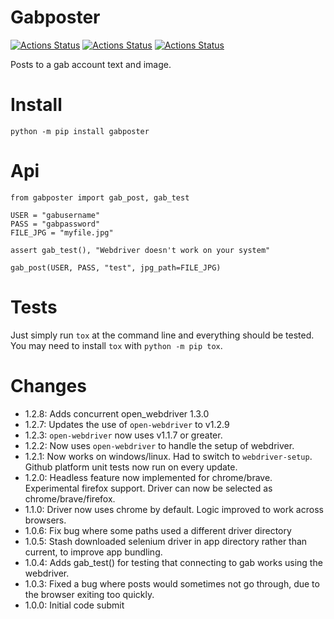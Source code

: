 # Gabposter

[![Actions Status](https://github.com/zackees/gabposter/workflows/MacOS_Tests/badge.svg)](https://github.com/zackees/gabposter/actions/workflows/test_macos.yml)
[![Actions Status](https://github.com/zackees/gabposter/workflows/Win_Tests/badge.svg)](https://github.com/zackees/gabposter/actions/workflows/test_win.yml)
[![Actions Status](https://github.com/zackees/gabposter/workflows/Ubuntu_Tests/badge.svg)](https://github.com/zackees/gabposter/actions/workflows/test_ubuntu.yml)

Posts to a gab account text and image.

# Install

`python -m pip install gabposter`

# Api

```
from gabposter import gab_post, gab_test

USER = "gabusername"
PASS = "gabpassword"
FILE_JPG = "myfile.jpg"

assert gab_test(), "Webdriver doesn't work on your system"

gab_post(USER, PASS, "test", jpg_path=FILE_JPG)
```

# Tests

Just simply run `tox` at the command line and everything should be tested. You may need to install `tox` with `python -m pip tox`.

# Changes
  * 1.2.8: Adds concurrent open_webdriver 1.3.0
  * 1.2.7: Updates the use of `open-webdriver` to v1.2.9
  * 1.2.3: `open-webdriver` now uses v1.1.7 or greater.
  * 1.2.2: Now uses `open-webdriver` to handle the setup of webdriver.
  * 1.2.1: Now works on windows/linux. Had to switch to `webdriver-setup`. Github platform unit tests now run on every update.
  * 1.2.0: Headless feature now implemented for chrome/brave. Experimental firefox support. Driver can now be selected as chrome/brave/firefox.
  * 1.1.0: Driver now uses chrome by default. Logic improved to work across browsers.
  * 1.0.6: Fix bug where some paths used a different driver directory
  * 1.0.5: Stash downloaded selenium driver in app directory rather than current, to improve app bundling.
  * 1.0.4: Adds gab_test() for testing that connecting to gab works using the webdriver.
  * 1.0.3: Fixed a bug where posts would sometimes not go through, due to the browser exiting too quickly.
  * 1.0.0: Initial code submit
